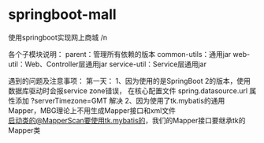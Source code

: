 # springboot-mall
使用springboot实现网上商城 /n


各个子模块说明：
parent：管理所有依赖的版本
common-utils：通用jar
web-util：Web、Controller层通用jar
service-util：Service层通用jar

遇到的问题及注意事项：
第一天：
1、因为使用的是SpringBoot 2的版本，使用数据库驱动时会报service zone错误，
   在核心配置文件 spring.datasource.url 属性添加 ?serverTimezone=GMT 解决
2、因为使用了tk.mybatis的通用Mapper，MBG理论上不用生成Mapper接口和xml文件 <br/> 
   启动类的@MapperScan要使用tk.mybatis的，我们的Mapper接口要继承tk的Mapper<Class>类  

